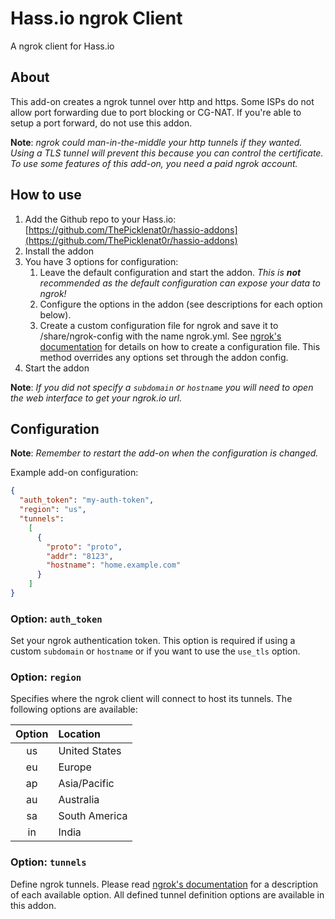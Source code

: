 
# Hass.io ngrok Client

A ngrok client for Hass.io

## About

This add-on creates a ngrok tunnel over http and https. Some ISPs do not allow
port forwarding due to port blocking or CG-NAT. If you're able to setup a port
forward, do not use this addon.


**Note**: _ngrok could man-in-the-middle your http tunnels if they wanted.
Using a TLS tunnel will prevent this because you can control the certificate.
To use some features of this add-on, you need a paid ngrok account._

## How to use

1. Add the Github repo to your Hass.io: [https://github.com/ThePicklenat0r/hassio-addons](https://github.com/ThePicklenat0r/hassio-addons)
2. Install the addon
3. You have 3 options for configuration:
    1. Leave the default configuration and start the addon.
      _This is **not** recommended as the default configuration can expose your
      data to ngrok!_
    2. Configure the options in the addon (see descriptions for each option below).
    3. Create a custom configuration file for ngrok and save it to /share/ngrok-config
      with the name ngrok.yml. See [ngrok's documentation](https://ngrok.com/docs#config-options) for details on how to create a configuration file.
      This method overrides any options set through the addon config.
4. Start the addon

**Note**: _If you did not specify a `subdomain` or `hostname` you will need to open the web interface to get your ngrok.io url._

## Configuration

**Note**: _Remember to restart the add-on when the configuration is changed._

Example add-on configuration:

```json
{
  "auth_token": "my-auth-token",
  "region": "us",
  "tunnels":
    [
      {
        "proto": "proto",
        "addr": "8123",
        "hostname": "home.example.com"
      }
    ]
}
```

### Option: `auth_token`

Set your ngrok authentication token. This option is required if using a custom
`subdomain` or `hostname` or if you want to use the `use_tls` option.

### Option: `region`

Specifies where the ngrok client will connect to host its tunnels. The following
options are available:

**Option** | **Location**
:---:|:---
us | United States
eu | Europe
ap | Asia/Pacific
au | Australia
sa | South America
in | India

### Option: `tunnels`

Define ngrok tunnels. Please read [ngrok's documentation][ngrok-tunnel-def] for
a description of each available option. All defined tunnel definition options
are available in this addon.

[ngrok-tunnel-def]: https://ngrok.com/docs#tunnel-definitions